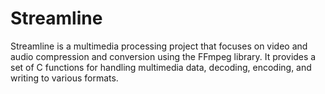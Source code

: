 # Streamline

Streamline is a multimedia processing project that focuses on video and audio compression and conversion using the FFmpeg library. It provides a set of C functions for handling multimedia data, decoding, encoding, and writing to various formats.


